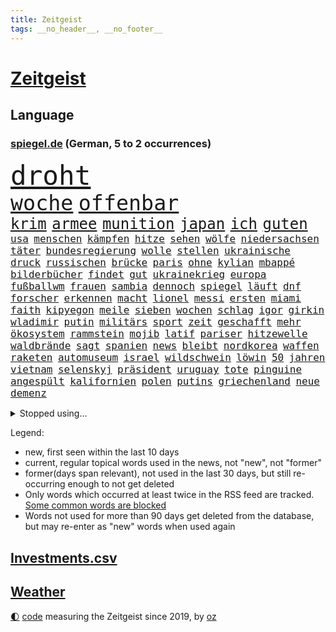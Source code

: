 ```yaml
---
title: Zeitgeist
tags: __no_header__, __no_footer__
---
```


# [Zeitgeist](https://oliz.io/zeitgeist/)

## Language

<h3><a href="https://www.spiegel.de" target="_blank">spiegel.de</a> (German, 5 to 2 occurrences)</h3>
<p style="font-family:monospace">
<span style="font-size:32pt"><a href="news_links.html#droht" class="current">droht</a></span>
<br>
<span style="font-size:25pt"><a href="news_links.html#woche" class="current">woche</a></span>
<span style="font-size:25pt"><a href="news_links.html#offenbar" class="current">offenbar</a></span>
<br>
<span style="font-size:18pt"><a href="news_links.html#krim" class="current">krim</a></span>
<span style="font-size:18pt"><a href="news_links.html#armee" class="current">armee</a></span>
<span style="font-size:18pt"><a href="news_links.html#munition" class="current">munition</a></span>
<span style="font-size:18pt"><a href="news_links.html#japan" class="current">japan</a></span>
<span style="font-size:18pt"><a href="news_links.html#ich" class="current">ich</a></span>
<span style="font-size:18pt"><a href="news_links.html#guten" class="current">guten</a></span>
<br>
<span style="font-size:12pt"><a href="news_links.html#usa" class="current">usa</a></span>
<span style="font-size:12pt"><a href="news_links.html#menschen" class="current">menschen</a></span>
<span style="font-size:12pt"><a href="news_links.html#kämpfen" class="current">kämpfen</a></span>
<span style="font-size:12pt"><a href="news_links.html#hitze" class="current">hitze</a></span>
<span style="font-size:12pt"><a href="news_links.html#sehen" class="current">sehen</a></span>
<span style="font-size:12pt"><a href="news_links.html#wölfe" class="current">wölfe</a></span>
<span style="font-size:12pt"><a href="news_links.html#niedersachsen" class="current">niedersachsen</a></span>
<span style="font-size:12pt"><a href="news_links.html#täter" class="current">täter</a></span>
<span style="font-size:12pt"><a href="news_links.html#bundesregierung" class="current">bundesregierung</a></span>
<span style="font-size:12pt"><a href="news_links.html#wolle" class="current">wolle</a></span>
<span style="font-size:12pt"><a href="news_links.html#stellen" class="current">stellen</a></span>
<span style="font-size:12pt"><a href="news_links.html#ukrainische" class="current">ukrainische</a></span>
<span style="font-size:12pt"><a href="news_links.html#druck" class="current">druck</a></span>
<span style="font-size:12pt"><a href="news_links.html#russischen" class="current">russischen</a></span>
<span style="font-size:12pt"><a href="news_links.html#brücke" class="current">brücke</a></span>
<span style="font-size:12pt"><a href="news_links.html#paris" class="current">paris</a></span>
<span style="font-size:12pt"><a href="news_links.html#ohne" class="current">ohne</a></span>
<span style="font-size:12pt"><a href="news_links.html#kylian" class="current">kylian</a></span>
<span style="font-size:12pt"><a href="news_links.html#mbappé" class="current">mbappé</a></span>
<span style="font-size:12pt"><a href="news_links.html#bilderbücher" class="new">bilderbücher</a></span>
<span style="font-size:12pt"><a href="news_links.html#findet" class="current">findet</a></span>
<span style="font-size:12pt"><a href="news_links.html#gut" class="current">gut</a></span>
<span style="font-size:12pt"><a href="news_links.html#ukrainekrieg" class="current">ukrainekrieg</a></span>
<span style="font-size:12pt"><a href="news_links.html#europa" class="current">europa</a></span>
<span style="font-size:12pt"><a href="news_links.html#fußballwm" class="current">fußballwm</a></span>
<span style="font-size:12pt"><a href="news_links.html#frauen" class="current">frauen</a></span>
<span style="font-size:12pt"><a href="news_links.html#sambia" class="current">sambia</a></span>
<span style="font-size:12pt"><a href="news_links.html#dennoch" class="current">dennoch</a></span>
<span style="font-size:12pt"><a href="news_links.html#spiegel" class="current">spiegel</a></span>
<span style="font-size:12pt"><a href="news_links.html#läuft" class="current">läuft</a></span>
<span style="font-size:12pt"><a href="news_links.html#dnf" class="new">dnf</a></span>
<span style="font-size:12pt"><a href="news_links.html#forscher" class="current">forscher</a></span>
<span style="font-size:12pt"><a href="news_links.html#erkennen" class="current">erkennen</a></span>
<span style="font-size:12pt"><a href="news_links.html#macht" class="current">macht</a></span>
<span style="font-size:12pt"><a href="news_links.html#lionel" class="current">lionel</a></span>
<span style="font-size:12pt"><a href="news_links.html#messi" class="current">messi</a></span>
<span style="font-size:12pt"><a href="news_links.html#ersten" class="current">ersten</a></span>
<span style="font-size:12pt"><a href="news_links.html#miami" class="current">miami</a></span>
<span style="font-size:12pt"><a href="news_links.html#faith" class="new">faith</a></span>
<span style="font-size:12pt"><a href="news_links.html#kipyegon" class="new">kipyegon</a></span>
<span style="font-size:12pt"><a href="news_links.html#meile" class="new">meile</a></span>
<span style="font-size:12pt"><a href="news_links.html#sieben" class="current">sieben</a></span>
<span style="font-size:12pt"><a href="news_links.html#wochen" class="current">wochen</a></span>
<span style="font-size:12pt"><a href="news_links.html#schlag" class="current">schlag</a></span>
<span style="font-size:12pt"><a href="news_links.html#igor" class="new">igor</a></span>
<span style="font-size:12pt"><a href="news_links.html#girkin" class="new">girkin</a></span>
<span style="font-size:12pt"><a href="news_links.html#wladimir" class="current">wladimir</a></span>
<span style="font-size:12pt"><a href="news_links.html#putin" class="current">putin</a></span>
<span style="font-size:12pt"><a href="news_links.html#militärs" class="current">militärs</a></span>
<span style="font-size:12pt"><a href="news_links.html#sport" class="current">sport</a></span>
<span style="font-size:12pt"><a href="news_links.html#zeit" class="current">zeit</a></span>
<span style="font-size:12pt"><a href="news_links.html#geschafft" class="current">geschafft</a></span>
<span style="font-size:12pt"><a href="news_links.html#mehr" class="current">mehr</a></span>
<span style="font-size:12pt"><a href="news_links.html#ökosystem" class="new">ökosystem</a></span>
<span style="font-size:12pt"><a href="news_links.html#rammstein" class="current">rammstein</a></span>
<span style="font-size:12pt"><a href="news_links.html#mojib" class="new">mojib</a></span>
<span style="font-size:12pt"><a href="news_links.html#latif" class="new">latif</a></span>
<span style="font-size:12pt"><a href="news_links.html#pariser" class="current">pariser</a></span>
<span style="font-size:12pt"><a href="news_links.html#hitzewelle" class="current">hitzewelle</a></span>
<span style="font-size:12pt"><a href="news_links.html#waldbrände" class="current">waldbrände</a></span>
<span style="font-size:12pt"><a href="news_links.html#sagt" class="current">sagt</a></span>
<span style="font-size:12pt"><a href="news_links.html#spanien" class="current">spanien</a></span>
<span style="font-size:12pt"><a href="news_links.html#news" class="current">news</a></span>
<span style="font-size:12pt"><a href="news_links.html#bleibt" class="current">bleibt</a></span>
<span style="font-size:12pt"><a href="news_links.html#nordkorea" class="current">nordkorea</a></span>
<span style="font-size:12pt"><a href="news_links.html#waffen" class="current">waffen</a></span>
<span style="font-size:12pt"><a href="news_links.html#raketen" class="current">raketen</a></span>
<span style="font-size:12pt"><a href="news_links.html#automuseum" class="new">automuseum</a></span>
<span style="font-size:12pt"><a href="news_links.html#israel" class="current">israel</a></span>
<span style="font-size:12pt"><a href="news_links.html#wildschwein" class="new">wildschwein</a></span>
<span style="font-size:12pt"><a href="news_links.html#löwin" class="new">löwin</a></span>
<span style="font-size:12pt"><a href="news_links.html#50" class="current">50</a></span>
<span style="font-size:12pt"><a href="news_links.html#jahren" class="current">jahren</a></span>
<span style="font-size:12pt"><a href="news_links.html#vietnam" class="current">vietnam</a></span>
<span style="font-size:12pt"><a href="news_links.html#selenskyj" class="current">selenskyj</a></span>
<span style="font-size:12pt"><a href="news_links.html#präsident" class="current">präsident</a></span>
<span style="font-size:12pt"><a href="news_links.html#uruguay" class="current">uruguay</a></span>
<span style="font-size:12pt"><a href="news_links.html#tote" class="current">tote</a></span>
<span style="font-size:12pt"><a href="news_links.html#pinguine" class="new">pinguine</a></span>
<span style="font-size:12pt"><a href="news_links.html#angespült" class="current">angespült</a></span>
<span style="font-size:12pt"><a href="news_links.html#kalifornien" class="current">kalifornien</a></span>
<span style="font-size:12pt"><a href="news_links.html#polen" class="current">polen</a></span>
<span style="font-size:12pt"><a href="news_links.html#putins" class="current">putins</a></span>
<span style="font-size:12pt"><a href="news_links.html#griechenland" class="current">griechenland</a></span>
<span style="font-size:12pt"><a href="news_links.html#neue" class="current">neue</a></span>
<span style="font-size:12pt"><a href="news_links.html#demenz" class="current">demenz</a></span>
</p>
<details>
<summary>Stopped using...</summary>
<p class="former" style="font-size:12pt">
amerikanische(1004) boot(1004) chelsea(1003) ausgebrochen(1002) drängt(1002) lufthansa(1002) ddr(1001) flick(1001) hansi(1001) mainz(1001) nationalmannschaft(1001) besiegt(1000) fischer(1000) führende(1000) konzept(1000) sv(1000) verhandelt(1000) zeitweise(1000) österreichischen(1000) infektionen(999) teheran(999) verklagt(999) angeklagter(998) debüt(998) leipziger(998) mannschaft(998) st(998) verena(998) you(998) gesunken(997) radikal(997) spuren(997) tränen(997) vergeben(997) versprach(997) aktuell(996) atmosphäre(996) berichterstattung(996) ändert(996) überzeugt(996) amerika(995) anthony(995) italiens(995) klagt(995) partie(995) verwirrung(995) 37(994) 75(994) herzogin(994) kultur(994) roman(994) schiff(994) sperrt(994) theater(994) trauer(994) version(994) 04(993) einstellen(993) gehe(993) großbritanniens(993) jobs(993) korruption(993) coach(992) erinnerungen(992) fielen(992) holen(992) nahmen(992) prominente(992) schüssen(992) stoßen(992) zahlung(992) george(991) hans(991) krankheit(991) reden(991) torhüter(991) übernahme(991) beachten(990) ii(990) schwangere(990) taiwan(990) veranstalter(990) anbieten(989) deutet(989) gegenteil(989) töten(989) bundestrainer(988) nutzte(988) premiere(988) schnitt(988) ökonom(988) 29(987) erfunden(987) stück(987) beiträge(986) oppositionelle(986) 32(985) auskunft(985) demonstrationen(985) venezuela(985) nachgewiesen(984) auswirkungen(983) lkw(983) wachstum(983) besuchen(982) eigentümer(982) haaland(982) vorgaben(982) wende(982) königin(981) nah(981) enden(980) konkrete(980) lücke(980) verbände(980) aufarbeitung(978) einschätzung(978) geprägt(978) laufenden(977) nase(977) amerikas(976) einnahmen(976) enge(976) weckt(976) 28(975) sitzung(973) spitzenreiter(973) rechtzeitig(972) äußerte(972) politikerin(970) schrecken(970) angehörige(969) mitarbeiterin(964) vorwürfen(964) geblieben(959) einblick(957) sarah(956) herausforderungen(954) ausgaben(948) gelangen(929) dankt(914) lieferketten(905) berichtete(903) räumte(896) 95(887) expräsidenten(871) josef(855) gebeten(824) blut(820) gewalttat(805) willkommen(802) japanischen(790) gestanden(776) kontinent(757) müll(749) traditionelle(740) seither(739) norwegische(731) bundesanwaltschaft(729) kalte(726) 72(725) zwingen(720) insbesondere(719) cup(718) bedankt(713) technischen(709) vegas(704) kameras(695) 700(693) dörfer(692) schwarz(689) parlaments(685) anhängern(681) übertragen(677) drauf(676) moderner(676) liebsten(673) dax(672) angestellten(670) börsen(670) verletzten(670) schlafen(666) diebe(665) mike(665) zorn(664) irritiert(657) integration(653) royals(651) basketballstar(640) floyd(640) großbank(636) fdppolitiker(635) 15000(632) amtskollegen(629) empfehlen(629) energiekosten(629) zentralen(627) parlamentarier(624) spezielle(624) wichtiges(624) beider(623) hendrik(621) kälte(621) verläuft(614) fußballs(597) michel(591) otto(587) waffenruhe(578) invasion(575) management(570) brennt(566) überlebten(564) bundesinnenministerin(558) ersatz(557) symbol(557) flugzeugen(549) weltbekannt(546) untergang(543) zusammenhalt(541) gerichte(539) desto(536) großbrand(533) unternehmens(531) verweist(526) handwerk(525) spaltung(522) wahlrechtsreform(520) luftfahrt(516) schlacht(505) gekämpft(503) air(496) zugesagt(491) nebenbei(481) verliehen(477) fußballspiel(476) eingetroffen(474) herzen(471) bewusst(464) links(462) beben(460) modernen(459) ergab(457) nationalelf(455) angestellte(453) erlauben(452) indem(451) zuflucht(451) auslöser(443) zusätzlich(443) klopp(434) aufeinander(428) ärztinnen(426) golden(425) wütende(424) sylt(408) exuspräsident(407) chinesischer(404) libanon(402) tiefer(398) save(394) erdoğans(393) übung(393) 54(390) irans(387) 86(381) idol(381) gelöscht(380) baum(378) profi(378) finde(376) feuert(375) olympiasiegerin(375) rudert(374) unentschieden(373) polizeibeamte(371) partnerin(370) jemals(368) klarheit(368) kampagne(365) verteilen(365) uneins(364) batterien(362) rettungsaktion(361) eigenheim(359) formen(358) streikt(351) musikerin(349) verbrauch(349) rechtliche(348) neueste(344) toilette(343) aufbau(336) gerufen(335) zivile(335) original(334) gefüllt(333) aufmerksam(332) traten(331) importiert(330) moderator(329) zahlte(328) extremisten(327) flüssen(327) manipulation(324) professor(323) schreitet(323) sperren(323) ganzes(320) aufgewachsen(318) ernstfall(309) aufzugeben(308) farben(308) gewässer(308) angler(305) nachspiel(302) chefredakteurin(301) ereignet(300) machtmissbrauch(299) feierten(297) preisgekrönte(297) senders(296) verbleib(291) stützt(289) 1400(288) eingeschaltet(286) raumfahrt(285) winzer(285) aufruhr(283) winzigen(282) halbzeit(281) verwandelt(281) phoenix(280) frühling(274) bruch(273) treibhausgase(273) staatsanwalt(272) handball(271) pentagon(270) elektronische(269) edward(267) auszeichnung(265) gefährlichsten(265) kommando(265) machtlos(264) militärexperten(263) natogeneralsekretär(263) menschenrechtsaktivisten(262) wahlsieg(262) heizt(261) prien(261) ratten(261) schiffsverkehr(261) knappe(260) traditionell(260) meldungen(259) rust(258) indonesien(256) abbruch(252) kampfpanzern(248) leere(248) schwierigsten(247) orden(246) sexualstraftaten(246) lateinamerika(245) heinrich(243) p(242) rudi(242) westküste(242) befragung(241) dubai(241) hunderten(240) zuschauen(240) weltrangliste(239) fusion(237) billigt(236) widmen(236) ahnen(235) digital(235) chinareise(233) psychologe(233) antibiotika(232) bedienen(232) südafrikas(230) credit(228) bowie(227) privatjets(227) zerschlagen(226) entwendet(225) deutschlandticket(223) drosseln(223) figuren(223) infantino(223) überlebende(223) unesco(221) chefposten(220) damaligen(220) skepsis(220) anscheinend(218) airbus(217) eingestuft(217) dfbelf(216) mediathek(216) route(216) siegfried(216) kritikern(214) gianni(213) wachsenden(213) abschiebungen(211) wundern(211) eingerichtet(208) apotheken(207) läden(207) mächtige(207) asylbewerber(206) kanäle(206) emails(205) zunehmende(205) 2011(204) heiraten(204) affen(203) banker(202) gefallene(200) geschosse(199) naturschützer(199) aggressiver(198) flaggen(198) missbrauchte(198) traut(195) escooter(193) aufgelöst(192) kinderzimmer(192) al(190) völler(190) community(188) erfährt(187) platzen(187) kongo(185) ostafrika(185) philadelphia(185) pokal(185) eva(184) googles(182) naher(182) veränderte(182) zufriedener(180) amtsantritt(178) militärübung(178) missbrauchsvorwürfen(178) stanley(178) versinken(177) stationen(176) untersagen(176) interessante(175) brannten(174) ölkonzern(174) verleger(173) zigarette(173) 18jähriger(172) 250000(172) erlag(172) ludwig(172) radio(171) vermögen(171) mandat(170) springen(170) stiehlt(170) todesopfern(170) bildzeitung(169) eindämmen(168) nervt(168) 230(167) vornamen(167) landwirte(166) umfasst(166) bukarest(165) eingegangen(165) ertragen(164) gerungen(164) initiative(164) unterhose(164) verschärfte(164) getragen(163) anhörung(162) floh(162) prinzen(162) regierte(161) sprüche(161) unterirdische(161) event(160) übers(160) wesentlich(159) leopard(158) pferde(158) rettungsdienst(158) attackierte(157) bauministerin(157) geywitz(157) nähert(157) nordamerika(156) losgegangen(155) neunzigerjahren(155) queensland(155) fahrbahn(154) leon(154) junges(152) manöver(152) raketenangriff(152) abwanderung(151) verschleppt(150) ausbilden(149) kriegsgebiet(149) begleiter(148) neunjährigen(148) täuschung(148) nagelsmann(147) baumann(146) dom(146) uefa(146) vorzubereiten(146) bundesverteidigungsminister(145) dhl(145) fluggesellschaft(145) heiratsantrag(145) ländlichen(145) zerrissen(145) landtagswahl(144) oberstaatsanwalt(144) panik(144) verschwundenen(144) aufbruch(143) auslandsreise(143) domenico(143) sondervermögen(143) tedesco(143) berlinbrandenburg(142) nicola(142) klappe(141) niederösterreich(141) waffengesetze(141) bauarbeiten(140) karin(140) terrorverdachts(139) wessen(139) augenhöhe(138) bemühen(138) dfbpokal(138) geflossen(138) freiburger(137) kolumbianischen(137) lampedusa(137) rücksicht(137) dorfes(136) siedler(136) stausee(136) vermittler(136) 1600(135) fußstapfen(134) laufzeit(134) schiffsunglück(134) spdspitzenkandidatin(133) teilerfolg(133) uhren(133) währte(133) dicht(132) pausen(132) nordstreampipelines(131) 2045(130) 31jähriger(130) bergung(130) suns(130) rechtspopulisten(129) regulieren(129) weltmeisterin(128) universal(126) billionen(125) drittes(125) effizient(125) gebäuden(125) markiert(125) rechner(125) zwölften(125) topdiplomat(124) samsung(123) teufel(123) tui(123) zyklon(123) artillerie(122) reddit(122) siebenjähriger(122) captain(121) feinstaub(121) gedanken(121) historisch(120) rio(120) stürzten(120) warnte(120) zweieinhalb(120) mediengruppe(119) rekonstruieren(119) afrikanische(118) mehrfacher(118) rheinische(118) slowenien(118) stürme(118) affleck(117) wirtschaftsleistung(117) carlson(116) jünger(116) tragischen(116) tucker(116) austritt(115) konflikten(115) pflegeversicherung(115) flieht(114) italienischer(114) klimaaktivist(114) tony(114) dominator(113) golfer(113) stahlen(113) wasserknappheit(113) xinjiang(113) zwist(113) josé(112) mourinho(112) verstärken(112) fristen(111) mythen(111) südwesten(111) wagenknechts(111) gen(110) germany(110) klimastiftung(110) kommunistische(110) mv(110) verwüstet(110) schwersten(108) verbrennungsmotors(108) erfand(107) verpassten(107) zerlegt(107) connecticut(106) dachten(106) wörter(106) hellt(105) pis(105) zufriedenheit(105) gangster(104) parlamentswahlen(103) detailliert(102) genaue(102) goretzka(102) aschaffenburg(101) gerangel(101) li(101) maja(101) qiang(101) solarstrom(101) bundesligist(100) kollabiert(100) großzügige(99) jobcenter(99) kommandeur(99) medienmogul(99) ausweichen(98) denkmal(98) dürren(98) nikola(98) breiter(97) ebrahim(97) sabotageakt(97) tarifangebot(97) vermögenswerte(97) anrufer(96) defekt(96) passant(96) pool(96) unverhältnismäßig(96) 1961(95) erling(95) erwies(95) kopfüber(95) kurse(95) kampfjet(94) krankenversicherung(94) machtwort(94) umfragehoch(94) bestandsaufnahme(93) gewaltiger(93) gründung(93) dieselskandal(92) ministerpräsidentenkonferenz(92) mordkommission(92) mögliches(92) unrealistisch(92) zeitreise(92) ecuador(91) feindschaft(91) reuß(91) riskieren(91) rotterdam(91) senderchef(91) äußeren(91) 71jährige(90) bezichtigt(90) holocaustmahnmal(90) linksfraktion(90) privates(90) verkleinert(90) 49jährige(89) begründet(89) gesundheitsschädlicher(89) raubtier(89) stabilisieren(89) stabilität(89) tropensturm(89) verschiedener(89) abberufung(88) bewährung(88) brillant(88) jpmorgan(88) unverändert(88) gmbh(87) mr(87) vergessenheit(87) hinderte(86) lichtverschmutzung(86) ubs(86) vergrault(86) vermarktet(86) emqualifikation(85) referendum(85) verdienstorden(85) alibaba(84) beschuldigte(84) festgeklebt(84) involviert(84) klimaschutzgesetzes(84) kommissare(84) methamphetamin(84) pomp(84) regierungsbefragung(84) thermofenster(84) bahnvorstand(83) bett(83) cringe(83) decks(83) erkämpfte(83) gemälde(83) großhandelspreise(83) kentucky(83) statements(83) 33jähriger(82) abschalteinrichtungen(82) computertechnik(82) erlösung(82) files(82) gesundheitlichen(82) hedgefonds(82) klassischer(82) kompromisse(82) versetzen(82) verstößt(82) wirtschaftswachstum(82) containerschiffe(81) dauerfeuer(81) inflationär(81) unterbricht(81) ingenieure(80) klimakiller(80) monarch(80) rechtsstaat(80) extremistische(79) guinea(79) klimaschutzgesetz(79) konservativ(79) kontroverses(79) kopfzerbrechen(79) krankschreibung(79) schillernden(79) schulze(79) synthetische(79) whistleblower(79) 146(78) amtsinhaber(78) funkstille(78) hochrangiger(78) kühe(78) liveblog(78) siebeneinhalb(78) trainerfrage(78) wettbewerbshüter(78) 2010(77) droge(77) luftalarm(77) populisten(77) rundumschlag(77) schmelzen(77) wirbelsturm(77) anblick(76) anonymer(76) autozulieferer(76) chatnachrichten(76) gefährte(76) gregg(76) görlitz(76) mainzer(76) schwimmstar(76) spätere(76) ausbreiten(75) fassaden(75) fifapräsident(75) geflüchteter(75) hinterließ(75) polizeiuniform(75) radprofi(75) angewendet(74) belegschaft(74) heftiges(74) kichererbsen(74) legale(74) womit(74) zehnjährigen(74) chips(73) exministerpräsident(73) humane(73) lehmann(73) lukaku(73) romelu(73) eiszeit(72) ruhig(72) schenken(72) spieltisch(72) zusammengeschlossen(72) be(71) bestellte(71) gerichtstermin(71) gesäß(71) hassverbrechen(71) lina(71) linksextremistin(71) 26jährigen(70) 34jähriger(70) brutto(70) gedenkt(70) keinerlei(70) kichatbots(70) mechanismus(70) unterschiedlichen(70) zielgruppe(70) hockenheim(69) klimaschäden(69) kulturkampfs(69) seil(69) weggefährten(69) bundesstaaten(68) cosco(68) dm(68) gefängnissen(68) gigantischen(68) kröten(68) kutsche(68) meistverkaufte(68) missachtet(68) sekbeamte(68) verschlossenen(68) abgerutscht(67) gebrauchen(67) krankschreibungen(67) schwager(67) taktiken(67) unveröffentlichte(67) aufforderung(66) cia(66) cyberattacken(66) derisking(66) hergang(66) orientierung(66) ausgezogen(65) drohgebärden(65) eupläne(65) kid(65) landgerichts(65) nervennahrung(65) unterkünften(65) wahlkampfmanöver(65) einfamilienhaus(64) kampfflugzeugen(64) angezählt(63) großfeuer(63) sonnenschutz(63) spürt(63) versehentlich(63) weltkriegsbombe(63) studienkredite(62) versteckt(62) überzeugungen(62) ambitionierten(61) bundestagsvizepräsidentin(61) fahrgastverband(61) köchin(61) kürte(61) persönlichkeiten(61) fischerboot(60) industrienationen(60) kinderarbeit(60) schlösser(60) sofortprogramm(60) ausgeflogen(59) bundesbehörden(59) zunehmen(59) notbetrieb(58) parteitag(58) schlüsselrolle(58) tenor(58) verarbeitet(58) berlusconis(57) diplomatenpass(57) fabian(57) hauptsächlich(57) denver(56) deutschchinesischen(56) millionenhilfe(56) solarenergie(56) spöttisch(56) verhaltenstherapeutin(56) vollem(56) krefeld(55) kuba(55) look(55) abwärtstrend(54) bediente(54) continental(54) halbleiter(54) heizungsstreit(54) könige(54) rechtskräftig(54) unterzeichnen(54) work(54) mikroplastik(53) offengelegt(53) übermäßige(53) 33jährigen(52) bemerkung(52) cyril(52) exhumiert(52) nkunku(52) ramaphosa(52) schlange(52) vorbeugen(52) eingesammelt(51) kurioses(51) mindrup(51) nehme(51) neigt(51) vierter(51) kroatische(50) makeiev(50) schimpfen(50) schulleitungen(50) denkmäler(49) favorisierten(49) schulter(49) verbale(49) whale(49) bedient(48) benannt(48) life(48) motorräder(48) rechtsextremistisch(48) schikane(48) 1979(47) branchenverband(47) detonationen(47) protestierten(47) sachsenhausen(47) vorsieht(47) außenseiter(46) jürgens(46) landesverband(46) drang(45) house(45) luca(45) bewerbungsverfahren(44) bewusste(44) birkner(44) einladen(44) erforschung(44) landsmann(44) male(44) schätzen(44) usgeschichte(44) kentert(43) krokodile(43) massenschlägerei(43) nordatlantik(43) outback(43) sehnsuchtsorte(43) unterrichtet(43) übertragungsrechte(43) 1953(42) besprüht(42) chase(42) fertig(42) god(42) landesverbände(42) schlucken(42) sparte(42) ultraleichtflugzeug(42) vernichtend(42) aufstellen(41) durst(41) euaußengrenzen(41) mordfälle(41) raisi(41) tori(41) ussprinterin(41) wettert(41) wirtschaftsstaatssekretär(41) führender(40) innige(40) mehrfamilienhauses(40) mohammed(40) nebenan(40) thoms(40) zusammenfassung(40) ankläger(39) autobahngesellschaft(39) erderhitzung(39) fliegende(39) lennard(39) verspätete(39) 1948(38) arbeitsunfall(38) badeunfall(38) creme(38) diplomatischen(38) hütten(38) nachbessern(38) nuggets(38) produktionsfirma(38) staatskonzern(38) vergleicht(38) anfangsverdacht(37) autonome(37) belgiens(37) brienz(37) bud(37) impfstoff(37) länderspiel(37) mitgliederversammlung(37) qual(37) spitzenkandidatin(37) transgenderinfluencerin(37) usbotschafter(37) zurücktreten(37) erneuerbarer(36) erobert(36) wappnet(36) besseres(35) bonner(35) flirt(35) schulleiter(35) versagt(35) absprung(34) außergerichtlich(34) höhlensystem(34) rushdie(34) salman(34) verlässlich(34) wg(34) agieren(33) bereitschaft(33) erkundet(33) expremierminister(33) kopfgeld(33) luhansk(33) mobilität(33) prosiebensat1(33) sicherheitsrisiko(33) tsv(33) abfahrt(32) achtjährigen(32) amtierenden(32) hinterlässt(32) reichsten(32) schwerverletzten(32) baumaterial(31) donezk(31) hausbau(31) josephine(31) kulturgüter(31) schulischen(31) usoffizier(31) wortlaut(31) abgenommen(30) massenpanik(30) nächte(30) einbestellt(29) elektronik(29) kronprinz(29) schwieg(29) spree(29) verantwortlicher(29) verurteilen(29) ergriffen(28) expremiers(28) fpöchef(28) gültig(28) konturen(28) mittelmaß(28) ungeschehen(28) zurückhalten(28) amis(27) ausgeht(27) begräbnis(27) chipherstellers(27) einlass(27) júnior(27) plädoyers(27) salvini(27) uganda(27) vinícius(27) überwiegend(27) bundesrichterin(26) defender(26) erkrankten(26) finaleinzug(26) handele(26) markenname(26) schlagersängerin(26) topetagen(26) website(26) feuers(25) flammenwerfer(25) marktführer(25) oligarch(25) wildes(25) zivilen(25) aachener(24) ehrgeiz(24) mexikanische(24) soros(24) bundestagsdebatte(23) cop28(23) f16(23) fahndete(23) massensterben(23) ritt(23) unterschied(23) windeln(23) annektieren(22) aufgeräumt(22) bdipräsident(22) bella(22) beschlagnahmen(22) betteln(22) hasskommentare(22) russwurm(22) schlucht(22) sensationellen(22) anerkennen(21) definiert(21) desaströse(21) grande(21) jokić(21) juliane(21) klopfen(21) raketenabwehr(21) seawatch(21) weine(21) batterie(20) direktes(20) feuerwehren(20) garage(20) hooligans(20) klaut(20) schlinge(20) verteidigungsbündnis(20) 30jährigen(19) aufrüsten(19) autofreie(19) beseitigen(19) elend(19) janlennard(19) koalitionäre(19) monaco(19) renommierten(19) struff(19) dschungel(18) tierischer(18) zügen(18) 1923(17) wiederbelebt(17) überlastete(17) alfallah(16) amtssitz(16) brandursache(16) ehrenamtlich(16) hallhuber(16) kürzeste(16) noor(16) pacino(16) rücke(16) schutzsuchende(16) nördlichen(15) ungleichheit(15) aufräumarbeiten(14) betreut(14) euasylreform(14) kayla(14) militärflugzeuge(14) pfiffen(14) prorussische(14) shyx(14) spotify(14) vorbestraft(14) youtuberin(14) aufbewahren(13) basis(13) brandbekämpfung(13) gelebt(13) topteam(13) unübersehbar(13) überregionale(13) badenschier(12) demmer(12) einbringen(12) exbayerntrainer(12) gewaltbereitschaft(12) klimafreundlich(12) rausgeworfen(12) schuf(12) vorbilder(12) zealand(12) aftershowpartys(11) frauenfußball(11) intendantin(11) kachowkadamms(11) kettensäge(11) kostenloses(11) novelle(11) pat(11) wartete(11)
</p>
</details>
<p>Legend:
<ul>
<li><span class="new">new</span>, first seen within the last 10 days</li>
<li><span class="current">current</span>, regular topical words used in the news, not "new", not "former"</li>
<li><span class="former">former(days span relevant)</span>, not used in the last 30 days, but still re-occurring enough to not get deleted</li>
<li>Only words which occurred at least twice in the RSS feed are tracked. <a href="language/filters.py">Some common words are blocked</a></li>
<li>Words not used for more than 90 days get deleted from the database, but may re-enter as "new" words when used again</li>
</ul>
</p>

## [Investments](investments.html)[.csv](investments.csv)

## [Weather](weather.html)

<footer>
<a href="javascript:toggleTheme()" class="nav">🌓</a>
<a href="https://github.com/ooz/zeitgeist">code</a> measuring the Zeitgeist since 2019, by <a href="https://oliz.io">oz</a>
</footer>
